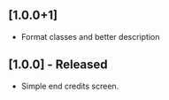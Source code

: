 ## [1.0.0+1]
* Format classes and better description

## [1.0.0] - Released
* Simple end credits screen.
